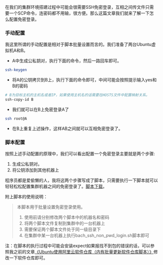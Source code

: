 在我们的集群环境搭建过程中可能会很需要SSH免密登录，互相之间传文件只需要一个SCP命令，连密码都不用输，很方便。那么这篇文章我们就来了解一下怎么配置免密登录。

### 手动配置
我这里所谓的手动配置是相对于脚本批量设置而言的。我们准备了两台Ubuntu虚拟机A和B。
* A中生成公私钥对，执行下面的命令，然后一路回车即可。
```bash
ssh-keygen
```
* 将A的公钥拷贝到B上，执行下面的命令即可，中间可能会按照提示输入yes和B的密码
```bash
# B为目标主机的主机名或者IP，如果使用主机名的话需要在HOSTS文件中配置映射关系。
ssh-copy-id B
```

* 我们就可以在B上免密登录A了
```bash
ssh root@A
```

* 在B上重复上述操作，这样AB之间就可以互相免密登录了。

### 脚本配置
按照上述手动配置的原理中，我们可以看出配置一个免密登录主要就是两个步骤:
1. 生成公私钥对。
2. 将公钥添加到其他机器上  
 
程序员都是爱偷懒的人，我将这两个步骤写成了脚本，只需要执行一下脚本就可以轻轻松松配置集群机器之间的免密登录了。[脚本下载](https://g-blog.oss-cn-beijing.aliyuncs.com/%E5%85%8D%E5%AF%86%E7%99%BB%E5%BD%95%E8%84%9A%E6%9C%AC.rar)。

附上脚本的使用说明：
> 本脚本用于批量设置免密登录使用。  
> 1. 使用前请分别修改两个脚本中的机器名和密码  
> 2. 将两个脚本文件复制到集群中的一台机器上
> 3. 需要保证两个脚本文件处于同一级目录下  
> 4. 在集群中某一台机器上执行bach_ssh_non_pwd_login.sh脚本即可  

注：在脚本的执行过程中可能会安装expect如果报找不到包的错误的话，可以参照我之前的文章[《Ubuntu使用阿里云软件仓库（内有批量更新软件仓库脚本）》](https://itweknow.cn/detail?id=65)修改一下软件仓库即可。
